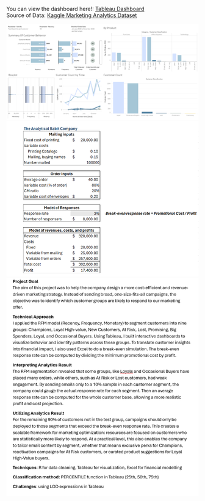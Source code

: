 You can view the dashboard here!: [Tableau Dashboard](https://public.tableau.com/views/RFMAnalysis_17573343964750/Dashboard2?:language=en-US&publish=yes&:sid=&:redirect=auth&:display_count=n&:origin=viz_share_link)<br>
Source of Data: [Kaggle Marketing Analytics Dataset](https://www.kaggle.com/datasets/jackdaoud/marketing-data)

![image alt](https://github.com/aliciango/Tableau-for-Business-Insights/blob/441711aca6141f71de95e61dfa56e3610645d6e1/RFM%20Customer%20Segmentation/RFM%20photo.png)
![image alt](https://github.com/aliciango/Tableau-for-Business-Insights/blob/441711aca6141f71de95e61dfa56e3610645d6e1/RFM%20Customer%20Segmentation/excel%20photo.png)
![image alt](https://github.com/aliciango/Tableau-for-Business-Insights/blob/441711aca6141f71de95e61dfa56e3610645d6e1/RFM%20Customer%20Segmentation/project%20description.png) 
              
